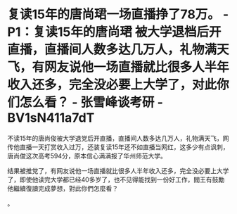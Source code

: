 # 复读15年的唐尚珺一场直播挣了78万。 - P1：复读15年的唐尚珺 被大学退档后开直播，直播间人数多达几万人，礼物满天飞，有网友说他一场直播就比很多人半年收入还多，完全没必要上大学了，对此你们怎么看？ - 张雪峰谈考研 - BV1sN411a7dT

不读15年的唐尚俊被大学退党后开直播，直播间人数多达几万人，礼物满天飞，网传他直播一天打赏收入过万，还装复读15年还不如直播当网红，这多少有点讽刺，唐尚俊这次高考594分，原本信心满满报了华州师范大学。

结果被推党了，有网友说他一场直播就比很多人半年收入还多，完全没必要上大学了，即使他读完大学都已经40多岁了，也不见得能找到一份好工作，閻王有鼓勵他繼續復讀完成夢想，對此你們怎麼看？

。